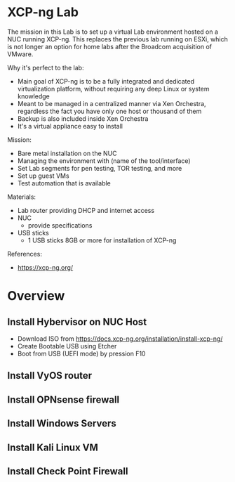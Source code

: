 # XCP-ng Lab
The mission in this Lab is to set up a virtual Lab environment hosted on a NUC running XCP-ng. This replaces the previous lab running on ESXi, which is not longer an option for home labs after the Broadcom acquisition of VMware.

Why it's perfect to the lab:
- Main goal of XCP-ng is to be a fully integrated and dedicated virtualization platform, without requiring any deep Linux or system knowledge
- Meant to be managed in a centralized manner via Xen Orchestra, regardless the fact you have only one host or thousand of them
- Backup is also included inside Xen Orchestra
- It's a virtual appliance easy to install

Mission:
- Bare metal installation on the NUC
- Managing the environment with (name of the tool/interface)
- Set Lab segments for pen testing, TOR testing, and more
- Set up guest VMs
- Test automation that is available

Materials:
- Lab router  providing DHCP and internet access
- NUC
  - provide specifications
- USB sticks
  - 1 USB sticks 8GB or more for installation of XCP-ng
 
References:
- https://xcp-ng.org/

# Overview
## Install Hybervisor on NUC Host
- Download ISO from https://docs.xcp-ng.org/installation/install-xcp-ng/
- Create Bootable USB using Etcher
- Boot from USB (UEFI mode) by pression F10

## Install VyOS router

## Install OPNsense firewall

## Install Windows Servers

## Install Kali Linux VM

## Install Check Point Firewall
